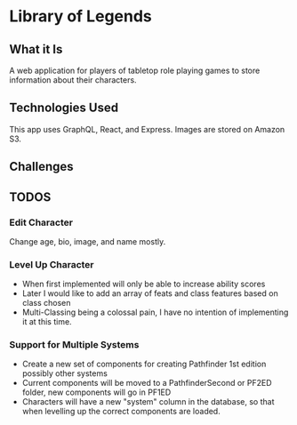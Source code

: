 #  Library of Legends

## What it Is
A web application for players of tabletop role playing games to store information about their characters.

## Technologies Used
This app uses GraphQL, React, and Express.  Images are stored on Amazon S3.

## Challenges


## TODOS

### Edit Character
Change age, bio, image, and name mostly.

### Level Up Character
* When first implemented will only be able to increase ability scores
* Later I would like to add an array of feats and class features based on class chosen
* Multi-Classing being a colossal pain, I have no intention of implementing it at this time.

### Support for Multiple Systems
* Create a new set of components for creating Pathfinder 1st edition possibly other systems
* Current components will be moved to a PathfinderSecond or PF2ED folder, new components will go in PF1ED
* Characters will have a new "system" column in the database, so that when levelling up the correct components are loaded.